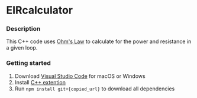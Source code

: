 # EIRcalculator

### Description
This C++ code uses [Ohm's Law](https://web.mit.edu/8.02t/www/802TEAL3D/visualizations/coursenotes/modules/guide06.pdf) to calculate for the power and
resistance in a given loop.

### Getting started
  1. Download [Visual Studio Code](https://code.visualstudio.com/download) for macOS or Windows 
  2. Install [C++ extention](https://docs.microsoft.com/en-us/cpp/build/vscpp-step-0-installation?view=msvc-170)
  3. Run ```npm install git+{copied_url}``` to download all dependencies
 
